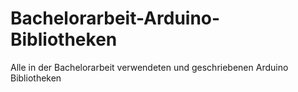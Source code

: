 # Bachelorarbeit-Arduino-Bibliotheken
Alle in der Bachelorarbeit verwendeten und geschriebenen Arduino Bibliotheken
